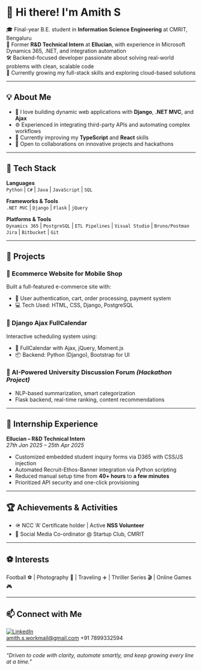 # 👋 Hi there! I'm Amith S

🎓 Final-year B.E. student in **Information Science Engineering** at CMRIT, Bengaluru  
💼 Former **R&D Technical Intern** at **Ellucian**, with experience in Microsoft Dynamics 365, .NET, and integration automation  
🛠️ Backend-focused developer passionate about solving real-world problems with clean, scalable code  
🌱 Currently growing my full-stack skills and exploring cloud-based solutions

---

## 💡 About Me

- 🔧 I love building dynamic web applications with **Django**, **.NET MVC**, and **Ajax**
- ⚙️ Experienced in integrating third-party APIs and automating complex workflows
- 💬 Currently improving my **TypeScript** and **React** skills
- 🤝 Open to collaborations on innovative projects and hackathons

---

## 🚀 Tech Stack

**Languages**  
`Python` | `C#` | `Java` | `JavaScript` | `SQL`

**Frameworks & Tools**  
`.NET MVC` | `Django` | `Flask` | `jQuery` 

**Platforms & Tools**  
`Dynamics 365` | `PostgreSQL` | `ETL Pipelines` | `Visual Studio` | `Bruno/Postman`  
`Jira` | `Bitbucket` | `Git`

---

## 📂 Projects

### 📱 Ecommerce Website for Mobile Shop
Built a full-featured e-commerce site with:
- 🛒 User authentication, cart, order processing, payment system  
- 💻 Tech Used: HTML, CSS, Django, PostgreSQL

### 📅 Django Ajax FullCalendar
Interactive scheduling system using:
- 📆 FullCalendar with Ajax, jQuery, Moment.js  
- 📦 Backend: Python (Django), Bootstrap for UI

### 🤖 AI-Powered University Discussion Forum *(Hackathon Project)*
- NLP-based summarization, smart categorization  
- Flask backend, real-time ranking, content recommendations  

---

## 🏢 Internship Experience

**Ellucian – R&D Technical Intern**  
*27th Jan 2025 – 25th Apr 2025*
- Customized embedded student inquiry forms via D365 with CSS/JS injection  
- Automated Recruit-Ethos-Banner integration via Python scripting  
- Reduced manual setup time from **40+ hours** to **a few minutes**  
- Prioritized API security and one-click provisioning

---

## 🏆 Achievements & Activities

- 🪖 NCC ‘A’ Certificate holder | Active **NSS Volunteer**
- 📱 Social Media Co-ordinator @ Startup Club, CMRIT

---

## ⚽ Interests

Football ⚽ | Photography 📸 | Traveling ✈️ | Thriller Series 🎬 | Online Games 🎮

---

## 📫 Connect with Me

[![LinkedIn](https://img.shields.io/badge/LinkedIn-AmithS-blue?style=flat&logo=linkedin)](https://www.linkedin.com/in/amiths2003/)  
amith.s.workmail@gmail.com
+91 7899332594

---

*“Driven to code with clarity, automate smartly, and keep growing every line at a time.”*
